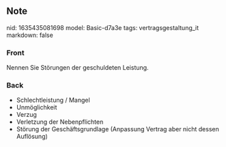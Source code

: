 ## Note
nid: 1635435081698
model: Basic-d7a3e
tags: vertragsgestaltung_it
markdown: false

### Front
Nennen Sie Störungen der geschuldeten Leistung.

### Back
<ul><li>Schlechtleistung / Mangel</li><li>Unmöglichkeit</li><li>Verzug</li><li>Verletzung der Nebenpflichten</li><li>Störung der Geschäftsgrundlage (Anpassung Vertrag aber nicht dessen Auflösung)</li></ul>
